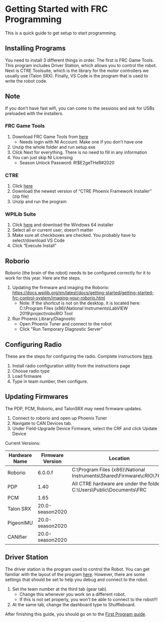 # Getting Started with FRC Programming

This is a quick guide to get setup to start programming. 

## Installing Programs

You need to install 3 different things in order. The first is FRC Game Tools. This program includes Driver Station, which allows you to control the robot. Next is CTRE Toolsuite, which is the library for the motor controllers we usually use (Talon SRX). Finally, VS Code is the program that is used to write the robot code.

## Note

If you don't have fast wifi, you can come to the sessions and ask for USBs preloaded with the installers.

### FRC Game Tools

1. Download FRC Game Tools from [here](https://www.ni.com/en-us/support/downloads/drivers/download.frc-game-tools.html)
    - Needs login with NI Account. Make one if you don’t have one 
2. Unzip the whole folder and run setup.exe
3. Click Next for everything. There is no need to fill in any information
4. You can just skip NI Licensing
    - Season Unlock Password: R!$E2geTHeR#2020

### CTRE

1. Click [here](http://www.ctr-electronics.com/hro.html#product_tabs_technical_resources)
2. Download the newest version of “CTRE Phoenix Framework Installer” (zip file) 
3. Unzip and run the program

### WPILib Suite

1. Click [here](https://github.com/wpilibsuite/allwpilib/releases) and download the Windows 64 installer
2. Select all or current user, doesn’t matter
3. Make sure all checkboxes are checked. You probably have to select/download VS Code
4. Click “Execute Install” 

## Roborio

Roborio (the brain of the robot) needs to be configured correctly for it to work for this year. Here are the steps.

1. Updating the firmware and imaging the Roborio: https://docs.wpilib.org/en/latest/docs/getting-started/getting-started-frc-control-system/imaging-your-roborio.html
    - Note: If the shortcut is not on the desktop, it is located here: 
    C:\Program Files (x86)\National Instruments\LabVIEW 2019\project\roboRIO Tool
2. Run Phoenix Library/Diagnostic
    - Open Phoenix Tuner and connect to the robot
    - Click "Run Temporary Diagnostic Server"

## Configuring Radio

These are the steps for configuring the radio. Complete instructions [here](https://docs.wpilib.org/en/latest/docs/getting-started/getting-started-frc-control-system/radio-programming.html).

1. Install radio configuration utility from the instructions page
2. Choose radio type
3. Load firmware
4. Type in team number, then configure.

## Updating Firmwares

The PDP, PCM, Roborio, and TalonSRX may need firmware updates.

1. Connect to roborio and open up Phoenix Tuner
2. Navigate to CAN Devices tab.
3. Under Field-Upgrade Device Firmware, select the CRF and click Update Device

Current Versions:

| Hardware Name | Firmware Version | Location |
|---------------|------------------|----------|
| Roborio | 6.0.0.f | C:\Program Files (x86)\National Instruments\Shared\Firmware\cRIO\76F2 |
| PDP | 1.40 | All CTRE hardware are under the folder C:\Users\Public\Documents\FRC|
| PCM | 1.65 |  |
| Talon SRX | 20.0-season2020 |  |
| PigeonIMU | 20.0-season2020 |  |
| CANifier | 20.0-season2020|  |

## Driver Station

The driver station is the program used to control the Robot. You can get familiar with the layout of the program [here](https://docs.wpilib.org/en/latest/docs/software/driverstation/driver-station.html). However, there are some settings that should be set to help you debug and connect to the robot.

1. Set the team number at the third tab (gear tab).
    - Change this whenever you work on a different robot.
    - If this is not set properly, you won't be able to connect to the robot!!!
2. At the same tab, change the dashboard type to Shuffleboard.

After finishing this guide, you should go on to the [First Program guide](First_Program.md).
